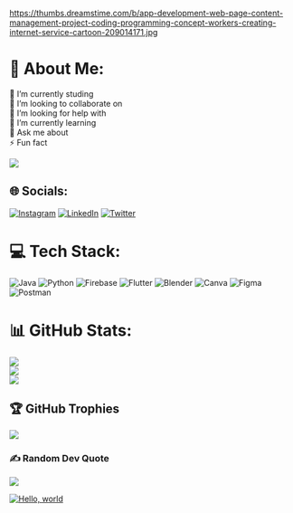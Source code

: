 https://thumbs.dreamstime.com/b/app-development-web-page-content-management-project-coding-programming-concept-workers-creating-internet-service-cartoon-209014171.jpg

# 💫 About Me:
🔭 I’m currently studing<br>👯 I’m looking to collaborate on<br>🤝 I’m looking for help with<br>🌱 I’m currently learning<br>💬 Ask me about<br>⚡ Fun fact


[![](https://visitcount.itsvg.in/api?id=saikumarkusangi&icon=1&color=1)](https://visitcount.itsvg.in)
## 🌐 Socials:
[![Instagram](https://img.shields.io/badge/Instagram-%23E4405F.svg?logo=Instagram&logoColor=white)](https://instagram.com/thekusangi) [![LinkedIn](https://img.shields.io/badge/LinkedIn-%230077B5.svg?logo=linkedin&logoColor=white)](https://linkedin.com/in/saikumarkusangi) [![Twitter](https://img.shields.io/badge/Twitter-%231DA1F2.svg?logo=Twitter&logoColor=white)](https://twitter.com/thekusangi) 

# 💻 Tech Stack:
![Java](https://img.shields.io/badge/java-%23ED8B00.svg?style=for-the-badge&logo=java&logoColor=white) ![Python](https://img.shields.io/badge/python-3670A0?style=for-the-badge&logo=python&logoColor=ffdd54) ![Firebase](https://img.shields.io/badge/firebase-%23039BE5.svg?style=for-the-badge&logo=firebase) ![Flutter](https://img.shields.io/badge/Flutter-%2302569B.svg?style=for-the-badge&logo=Flutter&logoColor=white) ![Blender](https://img.shields.io/badge/blender-%23F5792A.svg?style=for-the-badge&logo=blender&logoColor=white) ![Canva](https://img.shields.io/badge/Canva-%2300C4CC.svg?style=for-the-badge&logo=Canva&logoColor=white) 	![Figma](https://img.shields.io/badge/figma-%23F24E1E.svg?style=for-the-badge&logo=figma&logoColor=white) ![Postman](https://img.shields.io/badge/Postman-FF6C37?style=for-the-badge&logo=postman&logoColor=white)
# 📊 GitHub Stats:
![](https://github-readme-stats.vercel.app/api?username=saikumarkusangi&theme=radical&hide_border=false&include_all_commits=true&count_private=false)<br/>
![](https://github-readme-streak-stats.herokuapp.com/?user=saikumarkusangi&theme=radical&hide_border=false)<br/>
![](https://github-readme-stats.vercel.app/api/top-langs/?username=saikumarkusangi&theme=radical&hide_border=false&include_all_commits=true&count_private=false&layout=compact)

## 🏆 GitHub Trophies
![](https://github-profile-trophy.vercel.app/?username=saikumarkusangi&theme=juicyfresh&no-frame=false&no-bg=false&margin-w=4)



### ✍️ Random Dev Quote
![](https://quotes-github-readme.vercel.app/api?type=horizontal&theme=radical)

[![Hello, world](http://i.imgur.com/c7GmAJf.png)](https://github.com/mappum)
<!-- Proudly created with GPRM ( https://gprm.itsvg.in ) -->
